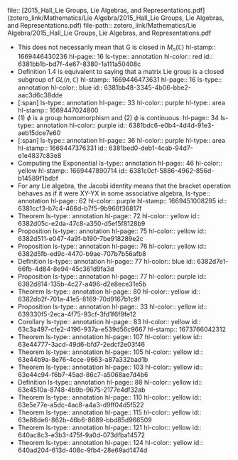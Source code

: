 file:: [2015_Hall_Lie Groups, Lie Algebras, and Representations.pdf](zotero_link/Mathematics/Lie Algebra/2015_Hall_Lie Groups, Lie Algebras, and Representations.pdf)
file-path:: zotero_link/Mathematics/Lie Algebra/2015_Hall_Lie Groups, Lie Algebras, and Representations.pdf

- This does not necessarily mean that G is closed in $M_n(\mathbb C)$
  hl-stamp:: 1669446430236
  hl-page:: 16
  ls-type:: annotation
  hl-color:: red
  id:: 6381bb1b-bd7f-4e67-8380-1a111a50408c
- Definition 1.4 is equivalent to saying that a matrix Lie group is a closed subgroup of $GL(n,\mathbb C)$
  hl-stamp:: 1669446473631
  hl-page:: 16
  ls-type:: annotation
  hl-color:: blue
  id:: 6381bb48-3345-4b06-bbe2-aac3d6c38dde
- [:span]
  ls-type:: annotation
  hl-page:: 33
  hl-color:: purple
  hl-type:: area
  hl-stamp:: 1669447024800
- (1) $\phi$ is a group homomorphism and (2) $\phi$ is continuous.
  hl-page:: 34
  ls-type:: annotation
  hl-color:: purple
  id:: 6381bdc6-e0b4-4d4d-91e3-aeb15dce7e60
- [:span]
  ls-type:: annotation
  hl-page:: 36
  hl-color:: purple
  hl-type:: area
  hl-stamp:: 1669447376331
  id:: 6381bed0-deb1-4cab-94d7-e1e4837c83e8
- Computing the Exponential
  ls-type:: annotation
  hl-page:: 46
  hl-color:: yellow
  hl-stamp:: 1669447890714
  id:: 6381c0cf-5886-4962-856d-b14589f1bdbf
- For any Lie algebra, the Jacobi identity means that the bracket operation behaves as if it were XY-YX in some associative algebra,
  ls-type:: annotation
  hl-page:: 62
  hl-color:: purple
  hl-stamp:: 1669451008295
  id:: 6381ccf3-b7c4-466d-b7f5-9b966f36817f
- Theorem 
  ls-type:: annotation
  hl-page:: 72
  hl-color:: yellow
  id:: 6382d05c-e2da-47c8-a350-d5ef5f8128b9
- Proposition
  ls-type:: annotation
  hl-page:: 75
  hl-color:: yellow
  id:: 6382d511-e047-4a9f-b190-7be918289e2c
- Proposition
  ls-type:: annotation
  hl-page:: 76
  hl-color:: yellow
  id:: 6382d5fb-ed9c-4470-b9ae-707b7b56afb8
- Definition
  ls-type:: annotation
  hl-page:: 77
  hl-color:: blue
  id:: 6382d7e1-66fb-4d84-8e94-45c361d9fa3d
- Proposition
  ls-type:: annotation
  hl-page:: 77
  hl-color:: purple
  id:: 6382d814-135b-4c27-a496-d2e8ece31e5b
- Theorem 
  ls-type:: annotation
  hl-page:: 80
  hl-color:: yellow
  id:: 6382db2f-701a-41e5-8169-70d9167b1c9f
- Proposition
  ls-type:: annotation
  hl-page:: 33
  hl-color:: yellow
  id:: 639330f5-2eca-4f75-93cf-3fd1f6f9fe12
- Corollary
  ls-type:: annotation
  hl-page:: 83
  hl-color:: yellow
  id:: 63c3a497-cfe2-4196-937a-e539d56c9667
  hl-stamp:: 1673766042312
- Theorem
  ls-type:: annotation
  hl-page:: 107
  hl-color:: yellow
  id:: 63e44777-3acd-49d6-bfd7-2edcf2e03f46
- Theorem
  ls-type:: annotation
  hl-page:: 105
  hl-color:: yellow
  id:: 63e44b9a-8e76-4cce-9663-a87a332bad1b
- Theorem
  ls-type:: annotation
  hl-page:: 103
  hl-color:: yellow
  id:: 63e44c94-f6b7-45ad-86c7-a5068ae7d4b6
- Definition
  ls-type:: annotation
  hl-page:: 88
  hl-color:: yellow
  id:: 63e4510a-8748-4b9b-9675-2177e4df32ab
- Theorem
  ls-type:: annotation
  hl-page:: 110
  hl-color:: yellow
  id:: 63e5e77e-a5dc-4ac8-a4a3-d9ff04d5f522
- Theorem
  ls-type:: annotation
  hl-page:: 115
  hl-color:: yellow
  id:: 63e88de6-862b-46b6-8689-bbd85d966509
- Theorem
  ls-type:: annotation
  hl-page:: 121
  hl-color:: yellow
  id:: 640ac8c3-e3b3-475f-9a0d-073dfba14572
- Theorem
  ls-type:: annotation
  hl-page:: 124
  hl-color:: yellow
  id:: 640ad204-613d-408c-9fb4-28e69ad1474d
